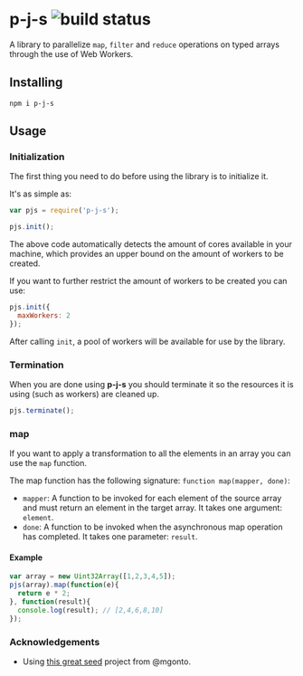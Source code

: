 # p-j-s ![build status](https://travis-ci.org/pjsteam/pjs.svg)

A library to parallelize `map`, `filter` and `reduce` operations on typed arrays through the use of Web Workers.

## Installing
```
npm i p-j-s
```

## Usage

### Initialization
The first thing you need to do before using the library is to initialize it.

It's as simple as:
```javascript
var pjs = require('p-j-s');

pjs.init();
```

The above code automatically detects the amount of cores available in your machine, which provides an upper bound on the amount of workers to be created.

If you want to further restrict the amount of workers to be created you can use:
```javascript
pjs.init({
  maxWorkers: 2
});
```

After calling `init`, a pool of workers will be available for use by the library.

### Termination
When you are done using **p-j-s** you should terminate it so the resources it is using (such as workers) are cleaned up.

```javascript
pjs.terminate();
```

### map
If you want to apply a transformation to all the elements in an array you can use the `map` function.

The map function has the following signature: `function map(mapper, done)`:

* `mapper`: A function to be invoked for each element of the source array and must return an element in the target array. It takes one argument: `element`.
* `done`: A function to be invoked when the asynchronous map operation has completed. It takes one parameter: `result`.

#### Example
```javascript
var array = new Uint32Array([1,2,3,4,5]);
pjs(array).map(function(e){
  return e * 2;
}, function(result){
  console.log(result); // [2,4,6,8,10]
});
```

### Acknowledgements
* Using [this great seed](https://github.com/mgonto/gulp-browserify-library-seed) project from @mgonto.